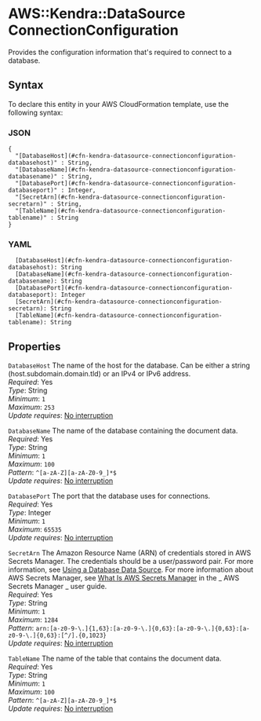 # AWS::Kendra::DataSource ConnectionConfiguration<a name="aws-properties-kendra-datasource-connectionconfiguration"></a>

Provides the configuration information that's required to connect to a database\.

## Syntax<a name="aws-properties-kendra-datasource-connectionconfiguration-syntax"></a>

To declare this entity in your AWS CloudFormation template, use the following syntax:

### JSON<a name="aws-properties-kendra-datasource-connectionconfiguration-syntax.json"></a>

```
{
  "[DatabaseHost](#cfn-kendra-datasource-connectionconfiguration-databasehost)" : String,
  "[DatabaseName](#cfn-kendra-datasource-connectionconfiguration-databasename)" : String,
  "[DatabasePort](#cfn-kendra-datasource-connectionconfiguration-databaseport)" : Integer,
  "[SecretArn](#cfn-kendra-datasource-connectionconfiguration-secretarn)" : String,
  "[TableName](#cfn-kendra-datasource-connectionconfiguration-tablename)" : String
}
```

### YAML<a name="aws-properties-kendra-datasource-connectionconfiguration-syntax.yaml"></a>

```
  [DatabaseHost](#cfn-kendra-datasource-connectionconfiguration-databasehost): String
  [DatabaseName](#cfn-kendra-datasource-connectionconfiguration-databasename): String
  [DatabasePort](#cfn-kendra-datasource-connectionconfiguration-databaseport): Integer
  [SecretArn](#cfn-kendra-datasource-connectionconfiguration-secretarn): String
  [TableName](#cfn-kendra-datasource-connectionconfiguration-tablename): String
```

## Properties<a name="aws-properties-kendra-datasource-connectionconfiguration-properties"></a>

`DatabaseHost` <a name="cfn-kendra-datasource-connectionconfiguration-databasehost"></a>
The name of the host for the database\. Can be either a string \(host\.subdomain\.domain\.tld\) or an IPv4 or IPv6 address\.  
_Required_: Yes  
_Type_: String  
_Minimum_: `1`  
_Maximum_: `253`  
_Update requires_: [No interruption](https://docs.aws.amazon.com/AWSCloudFormation/latest/UserGuide/using-cfn-updating-stacks-update-behaviors.html#update-no-interrupt)

`DatabaseName` <a name="cfn-kendra-datasource-connectionconfiguration-databasename"></a>
The name of the database containing the document data\.  
_Required_: Yes  
_Type_: String  
_Minimum_: `1`  
_Maximum_: `100`  
_Pattern_: `^[a-zA-Z][a-zA-Z0-9_]*$`  
_Update requires_: [No interruption](https://docs.aws.amazon.com/AWSCloudFormation/latest/UserGuide/using-cfn-updating-stacks-update-behaviors.html#update-no-interrupt)

`DatabasePort` <a name="cfn-kendra-datasource-connectionconfiguration-databaseport"></a>
The port that the database uses for connections\.  
_Required_: Yes  
_Type_: Integer  
_Minimum_: `1`  
_Maximum_: `65535`  
_Update requires_: [No interruption](https://docs.aws.amazon.com/AWSCloudFormation/latest/UserGuide/using-cfn-updating-stacks-update-behaviors.html#update-no-interrupt)

`SecretArn` <a name="cfn-kendra-datasource-connectionconfiguration-secretarn"></a>
The Amazon Resource Name \(ARN\) of credentials stored in AWS Secrets Manager\. The credentials should be a user/password pair\. For more information, see [Using a Database Data Source](https://docs.aws.amazon.com/kendra/latest/dg/data-source-database.html)\. For more information about AWS Secrets Manager, see [ What Is AWS Secrets Manager](https://docs.aws.amazon.com/secretsmanager/latest/userguide/intro.html) in the _ AWS Secrets Manager _ user guide\.  
_Required_: Yes  
_Type_: String  
_Minimum_: `1`  
_Maximum_: `1284`  
_Pattern_: `arn:[a-z0-9-\.]{1,63}:[a-z0-9-\.]{0,63}:[a-z0-9-\.]{0,63}:[a-z0-9-\.]{0,63}:[^/].{0,1023}`  
_Update requires_: [No interruption](https://docs.aws.amazon.com/AWSCloudFormation/latest/UserGuide/using-cfn-updating-stacks-update-behaviors.html#update-no-interrupt)

`TableName` <a name="cfn-kendra-datasource-connectionconfiguration-tablename"></a>
The name of the table that contains the document data\.  
_Required_: Yes  
_Type_: String  
_Minimum_: `1`  
_Maximum_: `100`  
_Pattern_: `^[a-zA-Z][a-zA-Z0-9_]*$`  
_Update requires_: [No interruption](https://docs.aws.amazon.com/AWSCloudFormation/latest/UserGuide/using-cfn-updating-stacks-update-behaviors.html#update-no-interrupt)
